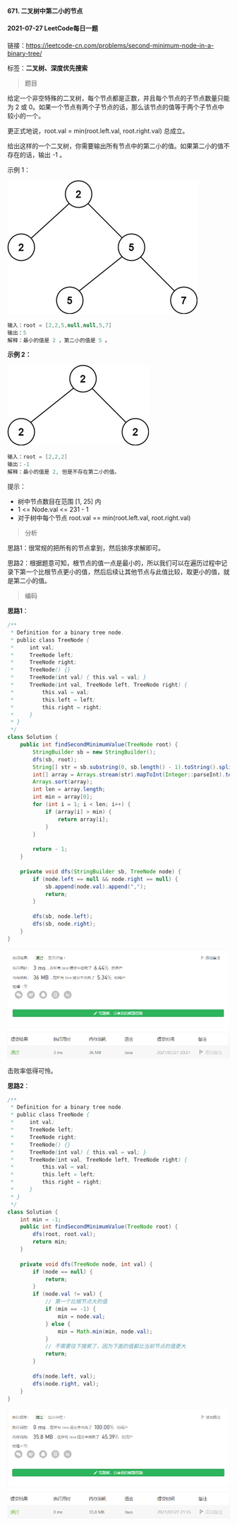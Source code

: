 #### 671. 二叉树中第二小的节点

#### 2021-07-27 LeetCode每日一题

链接：https://leetcode-cn.com/problems/second-minimum-node-in-a-binary-tree/

标签：**二叉树、深度优先搜索**

> 题目

给定一个非空特殊的二叉树，每个节点都是正数，并且每个节点的子节点数量只能为 2 或 0。如果一个节点有两个子节点的话，那么该节点的值等于两个子节点中较小的一个。

更正式地说，root.val = min(root.left.val, root.right.val) 总成立。

给出这样的一个二叉树，你需要输出所有节点中的第二小的值。如果第二小的值不存在的话，输出 -1 。

示例 1：

![img](671.二叉树中第二小的节点.assets/smbt1.jpg)

```java
输入：root = [2,2,5,null,null,5,7]
输出：5
解释：最小的值是 2 ，第二小的值是 5 。
```

**示例 2：**

![img](671.二叉树中第二小的节点.assets/smbt2.jpg)

```java
输入：root = [2,2,2]
输出：-1
解释：最小的值是 2, 但是不存在第二小的值。
```

提示：

- 树中节点数目在范围 [1, 25] 内
- 1 <= Node.val <= 231 - 1
- 对于树中每个节点 root.val == min(root.left.val, root.right.val)

> 分析

思路1：很常规的把所有的节点拿到，然后排序求解即可。

思路2：根据题意可知，根节点的值一点是最小的，所以我们可以在遍历过程中记录下第一个比根节点更小的值，然后后续让其他节点与此值比较，取更小的值，就是第二小的值。

> 编码

**思路1**：

```java
/**
 * Definition for a binary tree node.
 * public class TreeNode {
 *     int val;
 *     TreeNode left;
 *     TreeNode right;
 *     TreeNode() {}
 *     TreeNode(int val) { this.val = val; }
 *     TreeNode(int val, TreeNode left, TreeNode right) {
 *         this.val = val;
 *         this.left = left;
 *         this.right = right;
 *     }
 * }
 */
class Solution {
    public int findSecondMinimumValue(TreeNode root) {
        StringBuilder sb = new StringBuilder();
        dfs(sb, root);
        String[] str = sb.substring(0, sb.length() - 1).toString().split(",");
        int[] array = Arrays.stream(str).mapToInt(Integer::parseInt).toArray();
        Arrays.sort(array);
        int len = array.length;
        int min = array[0];
        for (int i = 1; i < len; i++) {
            if (array[i] > min) {
                return array[i];
            }
        }

        return - 1;
    }

    private void dfs(StringBuilder sb, TreeNode node) {
        if (node.left == null && node.right == null) {
            sb.append(node.val).append(",");
            return;
        }

        dfs(sb, node.left);
        dfs(sb, node.right);
    }
}
```

![image-20210727202751788](671.二叉树中第二小的节点.assets/image-20210727202751788.png)

击败率低得可怜。

**思路2**：

```java
/**
 * Definition for a binary tree node.
 * public class TreeNode {
 *     int val;
 *     TreeNode left;
 *     TreeNode right;
 *     TreeNode() {}
 *     TreeNode(int val) { this.val = val; }
 *     TreeNode(int val, TreeNode left, TreeNode right) {
 *         this.val = val;
 *         this.left = left;
 *         this.right = right;
 *     }
 * }
 */
class Solution {
    int min = -1;
    public int findSecondMinimumValue(TreeNode root) {
        dfs(root, root.val);
        return min;
    }

    private void dfs(TreeNode node, int val) {
        if (node == null) {
            return;
        }
        if (node.val != val) {
            // 第一个比根节点大的值
            if (min == -1) {
                min = node.val;
            } else {
                min = Math.min(min, node.val);
            }
            // 不需要往下搜索了，因为下面的值都比当前节点的值更大
            return;
        }

        dfs(node.left, val);
        dfs(node.right, val);
    }
}
```

![image-20210727213814333](671.二叉树中第二小的节点.assets/image-20210727213814333.png)